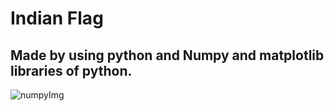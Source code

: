 # Indian Flag 

## Made by using python and Numpy and matplotlib libraries of python.


![numpyImg](https://user-images.githubusercontent.com/69378341/184902710-604a5c29-6587-4fea-90e5-0f5bd7ed952f.png)
